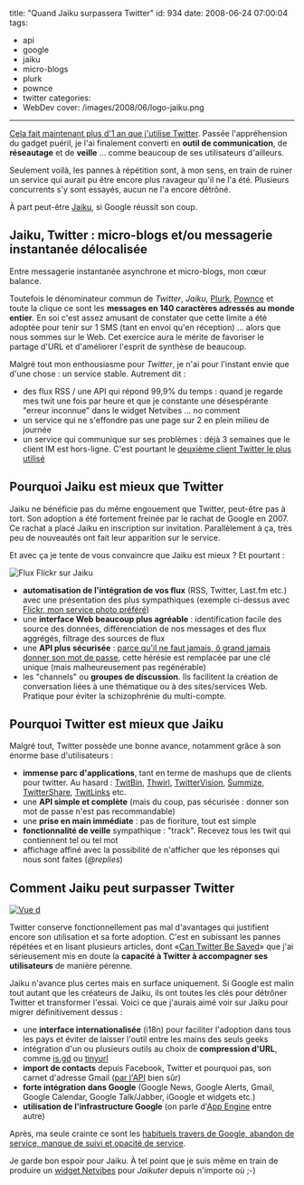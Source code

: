 title: "Quand Jaiku surpassera Twitter"
id: 934
date: 2008-06-24 07:00:04
tags:
- api
- google
- jaiku
- micro-blogs
- plurk
- pownce
- twitter
categories:
- WebDev
cover: /images/2008/06/logo-jaiku.png
---

[Cela fait maintenant plus d'1 an que j'utilise Twitter](https://oncletom.io/2007/06/01/twitter-gtwitter/). Passée l'appréhension du gadget puéril, je l'ai finalement converti en **outil de communication**, de **réseautage** et de **veille** ... comme beaucoup de ses utilisateurs d'ailleurs.

Seulement voilà, les pannes à répétition sont, à mon sens, en train de ruiner un service qui aurait pu être encore plus ravageur qu'il ne l'a été. Plusieurs concurrents s'y sont essayés, aucun ne l'a encore détrôné.

À part peut-être [Jaiku](http://jaiku.com/), si Google réussit son coup.

<!--more-->

## Jaiku, Twitter : micro-blogs et/ou messagerie instantanée délocalisée

Entre messagerie instantanée asynchrone et micro-blogs, mon cœur balance.

Toutefois le dénominateur commun de _Twitter_, _Jaiku_, [Plurk](http://plurk.com/), [Pownce](http://pownce.com) et toute la clique ce sont les **messages en 140 caractères adressés au monde entier**.
En soi c'est assez amusant de constater que cette limite a été adoptée pour tenir sur 1 SMS (tant en envoi qu'en réception) ... alors que nous sommes sur le Web. Cet exercice aura le mérite de favoriser le partage d'URL et d'améliorer l'esprit de synthèse de beaucoup.

Malgré tout mon enthousiasme pour _Twitter_, je n'ai pour l'instant envie que d'une chose : un service stable. Autrement dit :

*   des flux RSS / une API qui répond 99,9% du temps : quand je regarde mes twit une fois par heure et que je constante une désespérante "erreur inconnue" dans le widget Netvibes ... no comment
*   un service qui ne s'effondre pas une page sur 2 en plein milieu de journée
*   un service qui communique sur ses problèmes : déjà 3 semaines que le client IM est hors-ligne. C'est pourtant le [deuxième client Twitter le plus utilisé](http://www.readwriteweb.com/archives/top_twitter_clients_definitive_list.php)

## Pourquoi Jaiku est mieux que Twitter

Jaiku ne bénéficie pas du même engouement que Twitter, peut-être pas à tort. Son adoption a été fortement freinée par le rachat de Google en 2007\. Ce rachat a placé Jaiku en inscription sur invitation.
Parallèlement à ça, très peu de nouveautés ont fait leur apparition sur le service.

Et avec ça je tente de vous convaincre que Jaiku est mieux ? Et pourtant :

![Flux Flickr sur Jaiku](/images/2008/06/jaiku-flickr.png "Flux Flickr sur Jaiku")

*   **automatisation de l'intégration de vos flux** (RSS, Twitter, Last.fm etc.) avec une présentation des plus sympathiques (exemple ci-dessus avec [Flickr, mon service photo préféré](https://oncletom.io/2008/03/18/flickr-le-site-ideal-pour-partager-ses-photos/))
*   une **interface Web beaucoup plus agréable** : identification facile des source des données, différenciation de nos messages et des flux aggrégés, filtrage des sources de flux
*   une **API plus sécurisée** : [parce qu'il ne faut jamais, ô grand jamais donner son mot de passe](http://www.codinghorror.com/blog/archives/001128.html), cette hérésie est remplacée par une clé unique (mais malheureusement pas regénérable)
*   les "channels" ou **groupes de discussion**. Ils facilitent la création de conversation liées à une thématique ou à des sites/services Web. Pratique pour éviter la schizophrénie du multi-compte.

## Pourquoi Twitter est mieux que Jaiku

Malgré tout, Twitter possède une bonne avance, notamment grâce à son énorme base d'utilisateurs :

*   **immense parc d'applications**, tant en terme de mashups que de clients pour twitter. Au hasard : [TwitBin](http://www.twitbin.com/), [Thwirl](http://www.twhirl.org/), [TwitterVision](http://twittervision.com/), [Summize](http://summize.com/), [TwitterShare](http://www.phoreo.com/twittershare/), [TwitLinks](http://twitlinks.com/) etc.
*   une **API simple et complète** (mais du coup, pas sécurisée : donner son mot de passe n'est pas recommandable)
*   une **prise en main immédiate** : pas de fioriture, tout est simple
*   **fonctionnalité de veille** sympathique : "track". Recevez tous les twit qui contiennent tel ou tel mot
*   affichage affiné avec la possibilité de n'afficher que les réponses qui nous sont faites (_@replies_)

## Comment Jaiku peut surpasser Twitter

[![Vue d](/images/2008/06/jaiku-overview-300x159.png "Vue d")](/images/2008/06/jaiku-overview.png)

Twitter conserve fonctionnellement pas mal d'avantages qui justifient encore son utilisation et sa forte adoption. C'est en subissant les pannes répétées et en lisant plusieurs articles, dont «[Can Twitter Be Saved](http://www.readwriteweb.com/archives/can_twitter_be_saved.php)» que j'ai sérieusement mis en doute la **capacité à Twitter à accompagner ses utilisateurs** de manière pérenne.

Jaiku n'avance plus certes mais en surface uniquement. Si Google est malin tout autant que les créateurs de Jaiku, ils ont toutes les clés pour détrôner Twitter et transformer l'essai.
Voici ce que j'aurais aimé voir sur Jaiku pour migrer définitivement dessus :

*   une **interface internationalisée** (i18n) pour faciliter l'adoption dans tous les pays et éviter de laisser l'outil entre les mains des seuls geeks
*   intégration d'un ou plusieurs outils au choix de **compression d'URL**, comme [is.gd](http://is.gd) ou [tinyurl](http://tinyurl.com)
*   **import de contacts** depuis Facebook, Twitter et pourquoi pas, son carnet d'adresse Gmail ([par l'API](http://code.google.com/apis/contacts/ "Google Contacts API") bien sûr)
*   **forte intégration dans Google** (Google News, Google Alerts, Gmail, Google Calendar, Google Talk/Jabber, iGoogle et widgets etc.)
*   **utilisation de l'infrastructure Google** (on parle d'[App Engine](http://code.google.com/appengine/) entre autre)

Après, ma seule crainte ce sont les [habituels travers de Google, abandon de service, manque de suivi et opacité de service](https://oncletom.io/2008/03/11/google-ange-demon-vie-numerique/).

Je garde bon espoir pour Jaiku. À tel point que je suis même en train de produire un [widget Netvibes](https://oncletom.io/code/netvibes/ "widget Netvibes pour Jaiku") pour _Jaikuter_ depuis n'importe où ;-)